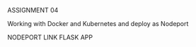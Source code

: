 


ASSIGNMENT 04

Working with Docker and Kubernetes and deploy as Nodeport

NODEPORT LINK FLASK APP
